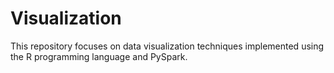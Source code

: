 # Visualization
This repository focuses on data visualization techniques implemented using the R programming language and PySpark.
